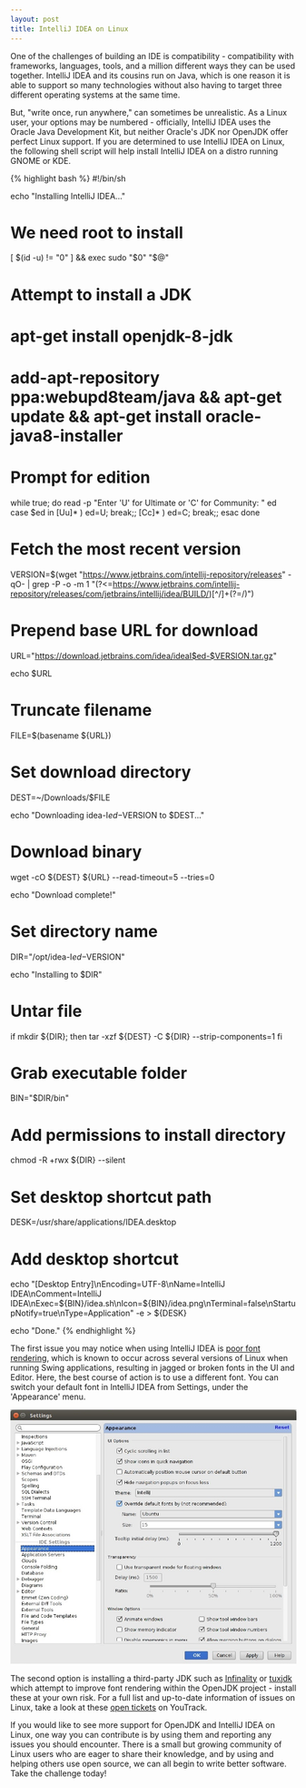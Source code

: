 ```yaml
---
layout: post
title: IntelliJ IDEA on Linux
---
```


One of the challenges of building an IDE is compatibility - compatibility with frameworks, languages, tools, and a million different ways they can be used together. IntelliJ IDEA and its cousins run on Java, which is one reason it is able to support so many technologies without also having to target three different operating systems at the same time. 

But, "write once, run anywhere," can sometimes be unrealistic. As a Linux user, your options may be numbered - officially, IntelliJ IDEA uses the Oracle Java Development Kit, but neither Oracle's JDK nor OpenJDK offer perfect Linux support. If you are determined to use IntelliJ IDEA on Linux, the following shell script will help install IntelliJ IDEA on a distro running GNOME or KDE.

{% highlight bash %}
#!/bin/sh

echo "Installing IntelliJ IDEA..."

# We need root to install
[ $(id -u) != "0" ] && exec sudo "$0" "$@"

# Attempt to install a JDK
# apt-get install openjdk-8-jdk
# add-apt-repository ppa:webupd8team/java && apt-get update && apt-get install oracle-java8-installer

# Prompt for edition
while true; do
    read -p "Enter 'U' for Ultimate or 'C' for Community: " ed 
    case $ed in
        [Uu]* ) ed=U; break;;
        [Cc]* ) ed=C; break;;
    esac
done

# Fetch the most recent version
VERSION=$(wget "https://www.jetbrains.com/intellij-repository/releases" -qO- | grep -P -o -m 1 "(?<=https://www.jetbrains.com/intellij-repository/releases/com/jetbrains/intellij/idea/BUILD/)[^/]+(?=/)")

# Prepend base URL for download
URL="https://download.jetbrains.com/idea/ideaI$ed-$VERSION.tar.gz"

echo $URL

# Truncate filename
FILE=$(basename ${URL})

# Set download directory
DEST=~/Downloads/$FILE

echo "Downloading idea-I$ed-$VERSION to $DEST..."

# Download binary
wget -cO ${DEST} ${URL} --read-timeout=5 --tries=0

echo "Download complete!"

# Set directory name
DIR="/opt/idea-I$ed-$VERSION"

echo "Installing to $DIR"

# Untar file
if mkdir ${DIR}; then
    tar -xzf ${DEST} -C ${DIR} --strip-components=1
fi

# Grab executable folder
BIN="$DIR/bin"

# Add permissions to install directory
chmod -R +rwx ${DIR} --silent

# Set desktop shortcut path
DESK=/usr/share/applications/IDEA.desktop

# Add desktop shortcut
echo "[Desktop Entry]\nEncoding=UTF-8\nName=IntelliJ IDEA\nComment=IntelliJ IDEA\nExec=${BIN}/idea.sh\nIcon=${BIN}/idea.png\nTerminal=false\nStartupNotify=true\nType=Application" -e > ${DESK}

echo "Done."
{% endhighlight %}

The first issue you may notice when using IntelliJ IDEA is [poor font rendering](http://youtrack.jetbrains.com/issue/IDEA-57233), which is known to occur across several versions of Linux when running Swing applications, resulting in jagged or broken fonts in the UI and Editor. Here, the best course of action is to use a different font. You can switch your default font in IntelliJ IDEA from Settings, under the 'Appearance' menu.

![Override default font](/images/override_font.jpg)

The second option is installing a third-party JDK such as [Infinality](http://www.infinality.net/blog/) or [tuxjdk](https://code.google.com/p/tuxjdk/) which attempt to improve font rendering within the OpenJDK project - install these at your own risk. For a full list and up-to-date information of issues on Linux, take a look at these [open tickets](http://youtrack.jetbrains.com/issues/IDEA?q=linux+sort+by%3A+votes+desc+%23Open#issueid=IDEA-22750) on YouTrack.

If you would like to see more support for OpenJDK and IntelliJ IDEA on Linux, one way you can contribute is by using them and reporting any issues you should encounter. There is a small but growing community of Linux users who are eager to share their knowledge, and by using and helping others use open source, we can all begin to write better software. Take the challenge today!
